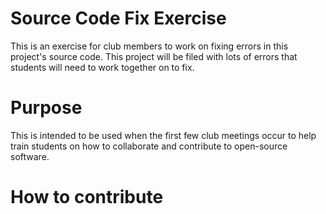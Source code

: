# Source Code Fix Exercise
This is an exercise for club members to work on fixing errors in this project's source code. This project will be filed with lots of errors that students will need to work together on to fix.

# Purpose
This is intended to be used when the first few club meetings occur to help train students on how to collaborate and contribute to open-source software.

# How to contribute
